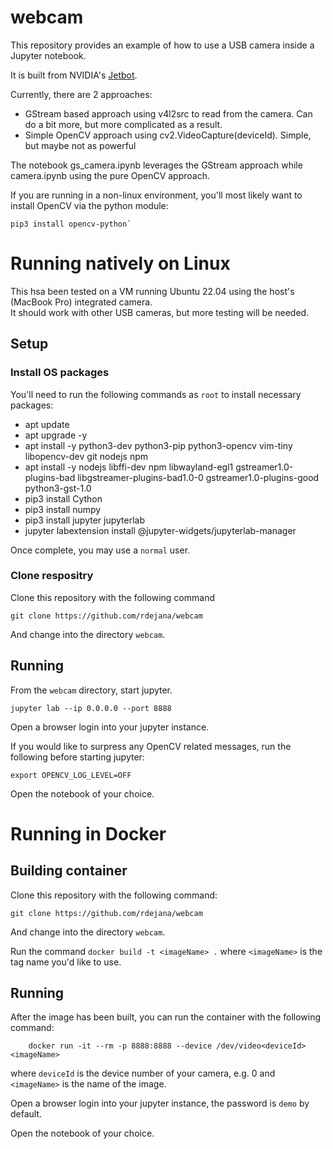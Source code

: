 # webcam
This repository provides an example of how to use a USB camera inside a Jupyter notebook. 

It is built from NVIDIA's [Jetbot](https://github.com/NVIDIA-AI-IOT/jetbot).  

Currently, there are 2 approaches:
- GStream based approach using v4l2src to read from the camera. Can do a bit more, but more complicated as a result.
- Simple OpenCV approach using cv2.VideoCapture(deviceId).  Simple, but maybe not as powerful

The notebook gs_camera.ipynb leverages the GStream approach while camera.ipynb using the pure OpenCV approach.

If you are running in a non-linux environment, you'll most likely want to install OpenCV via the python module:
```
pip3 install opencv-python`
```

# Running natively on Linux
This hsa been tested on a VM running Ubuntu 22.04 using the host's (MacBook Pro) integrated camera.  
It should work with other USB cameras, but more testing will be needed.  

## Setup 

### Install OS packages
You'll need to run the following commands as `root` to install necessary packages:
- apt update
- apt upgrade -y
- apt install -y python3-dev python3-pip  python3-opencv vim-tiny  libopencv-dev git nodejs npm
- apt install -y nodejs libffi-dev npm libwayland-egl1 gstreamer1.0-plugins-bad libgstreamer-plugins-bad1.0-0 gstreamer1.0-plugins-good python3-gst-1.0
- pip3 install Cython
- pip3 install numpy
- pip3 install jupyter jupyterlab
- jupyter labextension install @jupyter-widgets/jupyterlab-manager

Once complete, you may use a `normal` user.

### Clone respositry
Clone this repository with the following command
```
git clone https://github.com/rdejana/webcam
```
And change into the directory `webcam`.

## Running
From the `webcam` directory, start jupyter.
```
jupyter lab --ip 0.0.0.0 --port 8888 
```
Open a browser login into your jupyter instance.

If you would like to surpress any OpenCV related messages, run the following before starting jupyter:
```angular2html
export OPENCV_LOG_LEVEL=OFF
```

Open the notebook of your choice.


# Running in Docker

## Building container
Clone this repository with the following command:
```
git clone https://github.com/rdejana/webcam
```
And change into the directory `webcam`.

Run the command `docker build -t <imageName> .`
where `<imageName>` is the tag name you'd like to use.

## Running
After the image has been built, you can run the container with the following command:
```
    docker run -it --rm -p 8888:8888 --device /dev/video<deviceId> <imageName>
```
where `deviceId` is the device number of your camera, e.g. 0 and `<imageName>` is the name of the image.

Open a browser login into your jupyter instance, the password is `demo` by default.

Open the notebook of your choice.
